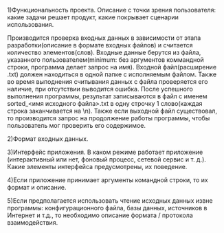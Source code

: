 1)Функциональность проекта. Описание с точки зрения пользователя: какие задачи решает продукт, какие покрывает сценарии использования.

Производится проверка входных данных в зависимости от этапа разработки(описание в формате входных файлов) и считается количество элементов(слов). Входные данные берутся из файла, указанного пользователем(minimum: без аргументов коммандной строки, программа делает запрос на имя). Входной файл(расширение .txt) должен находиться в одной папке с исполняемым файлом. Также во время выподнения считывания данных с файла проверяется его наличие, при отсутствии выводится ошибка. После успешного выполнения программы, результат записываются в файл с именем sorted_<имя исходного файла>.txt в одну строчку 1 слово(каждая строка заканчивается на \n). Также если выходной файл существовал, то производится запрос на продолжение работы программы, чтобы пользователь мог проверить его содержимое.
 
2)Формат входных данных.



3)Интерфейс приложения. В каком режиме работает приложение (интерактивный или нет, фоновый процесс, сетевой сервис и т. д.). Какие элементы интерфейса предусмотрены, их поведение.



4)Если приложение принимает аргументы командной строки, то их формат и описание.



5)Если предполагается использовать чтение исходных данных извне программы: конфигурационного файла, базы данных, источников в Интернет и т.д., то необходимо описание формата / протокола взаимодействия.
